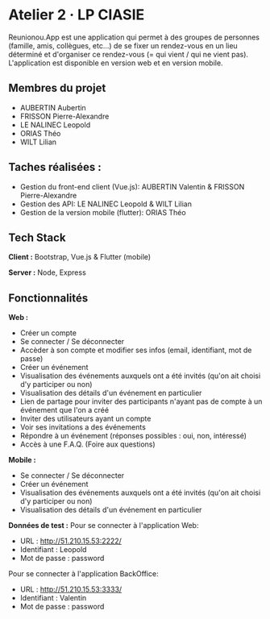 # Atelier 2 · LP CIASIE

Reunionou.App est une application qui permet à des groupes de personnes (famille, amis, collègues, etc...)
de se fixer un rendez-vous en un lieu déterminé et d'organiser ce rendez-vous (= qui vient / qui ne vient pas).
L'application est disponible en version web et en version mobile.

## Membres du projet
- AUBERTIN Aubertin
- FRISSON Pierre-Alexandre
- LE NALINEC Leopold 
- ORIAS Théo
- WILT Lilian

## Taches réalisées :
- Gestion du front-end client (Vue.js): AUBERTIN Valentin & FRISSON Pierre-Alexandre
- Gestion des API: LE NALINEC Leopold & WILT Lilian
- Gestion de la version mobile (flutter): ORIAS Théo

## Tech Stack

**Client :** Bootstrap, Vue.js & Flutter (mobile)

**Server :** Node, Express


## Fonctionnalités

**Web :**
- Créer un compte
- Se connecter / Se déconnecter
- Accèder à son compte et modifier ses infos (email, identifiant, mot de passe)
- Créer un événement
- Visualisation des événements auxquels ont a été invités (qu'on ait choisi d'y participer ou non)
- Visualisation des détails d'un événement en particulier
- Lien de partage pour inviter des participants n'ayant pas de compte à un événement que l'on a créé
- Inviter des utilisateurs ayant un compte
- Voir ses invitations a des événements
- Répondre à un événement (réponses possibles : oui, non, intéressé)
- Accès à une F.A.Q. (Foire aux questions)



**Mobile :**
- Se connecter / Se déconnecter
- Créer un événement
- Visualisation des événements auxquels ont a été invités (qu'on ait choisi d'y participer ou non)
- Visualisation des détails d'un événement en particulier


**Données de test :**
Pour se connecter à l'application Web:

- URL : http://51.210.15.53:2222/
- Identifiant : Leopold
- Mot de passe : password



Pour se connecter à l'application BackOffice:

- URL : http://51.210.15.53:3333/
- Identifiant : Valentin
- Mot de passe : password

